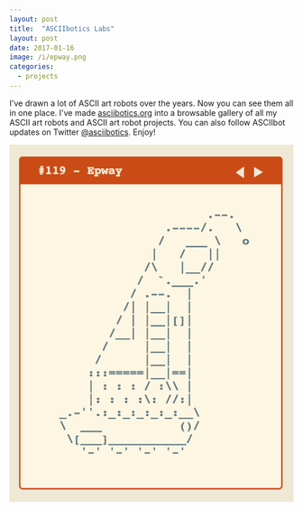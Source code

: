 ```yaml
---
layout: post
title:  "ASCIIbotics Labs"
layout: post
date: 2017-01-16
image: /i/epway.png
categories:
  - projects
---
```


I've drawn a lot of ASCII art robots over the years. Now you can see them all in one place. I've made [asciibotics.org](http://asciibotics.org/) into a browsable gallery of all my ASCII art robots and ASCII art robot projects. You can also follow ASCIIbot updates on Twitter [@asciibotics](https://twitter.com/asciibotics). Enjoy!

[![](/i/epway.png)](http://asciibotics.org/)

